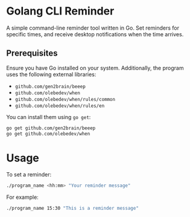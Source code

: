 # Golang CLI Reminder

A simple command-line reminder tool written in Go. Set reminders for specific times, and receive desktop notifications when the time arrives.

## Prerequisites

Ensure you have Go installed on your system. Additionally, the program uses the following external libraries:

- `github.com/gen2brain/beeep`
- `github.com/olebedev/when`
- `github.com/olebedev/when/rules/common`
- `github.com/olebedev/when/rules/en`

You can install them using `go get`:

```bash
go get github.com/gen2brain/beeep
go get github.com/olebedev/when
```

# Usage
To set a reminder:
```bash
./program_name <hh:mm> "Your reminder message"

```

For example:
```bash
./program_name 15:30 "This is a reminder message"

```